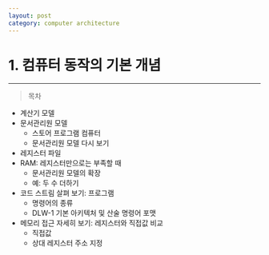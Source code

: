 ```yaml
---
layout: post
category: computer architecture 
---
```

# 1. 컴퓨터 동작의 기본 개념
---
>목차
- 계산기 모델
- 문서관리원 모델
	- 스토어 프로그램 컴퓨터
	- 문서관리원 모델 다시 보기
- 레지스터 파일
- RAM: 레지스터만으로는 부족할 때
	- 문서관리원 모델의 확장
	- 예: 두 수 더하기
- 코드 스트림 살펴 보기: 프로그램
	- 명령어의 종류
	- DLW-1 기본 아키텍처 및 산술 명령어 포맷
- 메모리 접근 자세히 보기: 레지스터와 직접값 비교
	- 직접값
	- 상대 레지스터 주소 지정